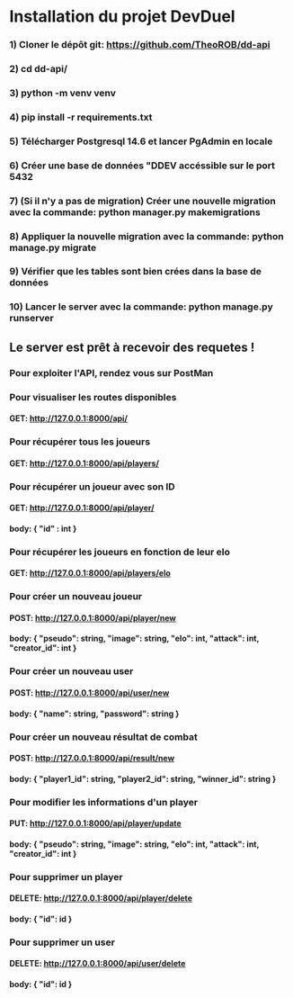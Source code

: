 # Installation du projet DevDuel

### 1) Cloner le dépôt git: https://github.com/TheoROB/dd-api

### 2) cd dd-api/

### 3) python -m venv venv

### 4) pip install -r requirements.txt

### 5) Télécharger Postgresql 14.6 et lancer PgAdmin en locale

### 6) Créer une base de données "DDEV accéssible sur le port 5432

### 7) (Si il n'y a pas de migration) Créer une nouvelle migration avec la commande: python manager.py makemigrations

### 8) Appliquer la nouvelle migration avec la commande: python manage.py migrate

### 9) Vérifier que les tables sont bien crées dans la base de données

### 10) Lancer le server avec la commande: python manage.py runserver

## Le server est prêt à recevoir des requetes !

### Pour exploiter l'API, rendez vous sur PostMan

### Pour visualiser les routes disponibles 
#### GET: http://127.0.0.1:8000/api/

### Pour récupérer tous les joueurs 
#### GET: http://127.0.0.1:8000/api/players/

### Pour récupérer un joueur avec son ID
#### GET: http://127.0.0.1:8000/api/player/
#### body: { "id" : int }

### Pour récupérer les joueurs en fonction de leur elo
#### GET: http://127.0.0.1:8000/api/players/elo

### Pour créer un nouveau joueur
#### POST: http://127.0.0.1:8000/api/player/new
#### body: { "pseudo": string, "image": string, "elo": int, "attack": int, "creator_id": int }

### Pour créer un nouveau user
#### POST: http://127.0.0.1:8000/api/user/new
#### body: { "name": string, "password": string }

### Pour créer un nouveau résultat de combat
#### POST: http://127.0.0.1:8000/api/result/new
#### body: { "player1_id": string, "player2_id": string, "winner_id": string }

### Pour modifier les informations d'un player
#### PUT: http://127.0.0.1:8000/api/player/update
#### body: { "pseudo": string, "image": string, "elo": int, "attack": int, "creator_id": int }

### Pour supprimer un player
#### DELETE: http://127.0.0.1:8000/api/player/delete
#### body: { "id": id }

### Pour supprimer un user
#### DELETE: http://127.0.0.1:8000/api/user/delete
#### body: { "id": id }
